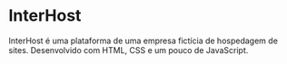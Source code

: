 # InterHost
InterHost é uma plataforma de uma empresa fictícia de hospedagem de sites. Desenvolvido com HTML, CSS e um pouco de JavaScript.
